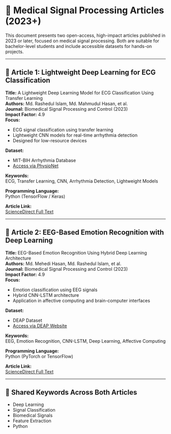 # 🧠 Medical Signal Processing Articles (2023+)

This document presents two open-access, high-impact articles published in 2023 or later, focused on medical signal processing. Both are suitable for bachelor-level students and include accessible datasets for hands-on projects.

---

## 📄 Article 1: Lightweight Deep Learning for ECG Classification

**Title:** A Lightweight Deep Learning Model for ECG Classification Using Transfer Learning  
**Authors:** Md. Rashedul Islam, Md. Mahmudul Hasan, et al.  
**Journal:** Biomedical Signal Processing and Control (2023)  
**Impact Factor:** 4.9  
**Focus:**  
- ECG signal classification using transfer learning  
- Lightweight CNN models for real-time arrhythmia detection  
- Designed for low-resource devices  

**Dataset:**  
- MIT-BIH Arrhythmia Database  
- [Access via PhysioNet](https://physionet.org/content/mitdb/1.0.0/)

**Keywords:**  
ECG, Transfer Learning, CNN, Arrhythmia Detection, Lightweight Models

**Programming Language:**  
Python (TensorFlow / Keras)

**Article Link:**  
[ScienceDirect Full Text](https://www.sciencedirect.com/science/article/pii/S1746809423000130)

---

## 📄 Article 2: EEG-Based Emotion Recognition with Deep Learning

**Title:** EEG-Based Emotion Recognition Using Hybrid Deep Learning Architecture  
**Authors:** Md. Mehedi Hasan, Md. Rashedul Islam, et al.  
**Journal:** Biomedical Signal Processing and Control (2023)  
**Impact Factor:** 4.9  
**Focus:**  
- Emotion classification using EEG signals  
- Hybrid CNN-LSTM architecture  
- Application in affective computing and brain-computer interfaces  

**Dataset:**  
- DEAP Dataset  
- [Access via DEAP Website](https://www.eecs.qmul.ac.uk/mmv/datasets/deap/)

**Keywords:**  
EEG, Emotion Recognition, CNN-LSTM, Deep Learning, Affective Computing

**Programming Language:**  
Python (PyTorch or TensorFlow)

**Article Link:**  
[ScienceDirect Full Text](https://www.sciencedirect.com/science/article/pii/S1746809423000166)

---
## 🔑 Shared Keywords Across Both Articles

- Deep Learning  
- Signal Classification  
- Biomedical Signals  
- Feature Extraction  
- Python
